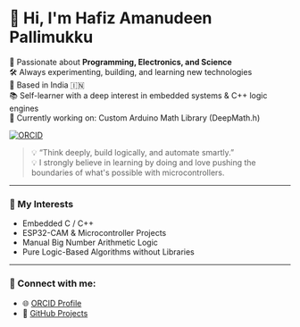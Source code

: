 # 👋 Hi, I'm Hafiz Amanudeen Pallimukku

🔬 Passionate about **Programming, Electronics, and Science**  
🛠️ Always experimenting, building, and learning new technologies  
📍 Based in India 🇮🇳  
📚 Self-learner with a deep interest in embedded systems & C++ logic engines  
🚀 Currently working on: Custom Arduino Math Library (DeepMath.h)

[![ORCID](https://img.shields.io/badge/ORCID-0009--0003--8020--8476-A6CE39?style=for-the-badge&logo=orcid&logoColor=white)](https://orcid.org/0009-0003-8020-8476)

> 💡 “Think deeply, build logically, and automate smartly.”  
> 💡 I strongly believe in learning by doing and love pushing the boundaries of what's possible with microcontrollers.

---

### 🧠 My Interests
- Embedded C / C++
- ESP32-CAM & Microcontroller Projects
- Manual Big Number Arithmetic Logic
- Pure Logic-Based Algorithms without Libraries

---

### 🔗 Connect with me:
- 🌐 [ORCID Profile](https://orcid.org/0009-0003-8020-8476)
- 🧠 [GitHub Projects](https://github.com/AS-INVENTIONS)
